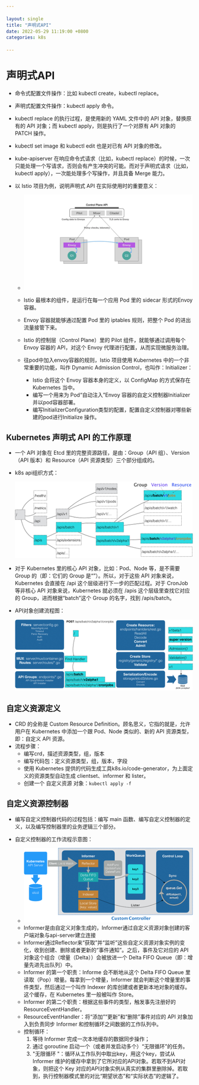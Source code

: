 ```yaml
---

layout: single  
title: "声明式API"  
date: 2022-05-29 11:19:00 +0800   
categories: k8s

---
```


# 声明式API

* 命令式配置文件操作：比如 kubectl create，kubectl replace。
* 声明式配置文件操作：kubectl apply 命令。
* kubectl replace 的执行过程，是使用新的 YAML 文件中的 API 对象，替换原有的 API 对象；而 kubectl apply，则是执行了一个对原有 API 对象的 PATCH 操作。
* kubectl set image 和 kubectl edit 也是对已有 API 对象的修改。
* kube-apiserver 在响应命令式请求（比如，kubectl replace）的时候，一次只能处理一个写请求，否则会有产生冲突的可能。而对于声明式请求（比如，kubectl apply），一次能处理多个写操作，并且具备 Merge 能力。
* 以 Istio 项目为例，说明声明式 API 在实际使用时的重要意义：
	
	* 	![Istio架构图](/assets/img/Istio架构图.jpg)
	 
	* Istio 最根本的组件，是运行在每一个应用 Pod 里的 sidecar 形式的Envoy 容器。 
	* Envoy 容器就能够通过配置 Pod 里的 iptables 规则，把整个 Pod 的进出流量接管下来。
	* Istio 的控制层（Control Plane）里的 Pilot 组件，就能够通过调用每个 Envoy 容器的 API，对这个 Envoy 代理进行配置，从而实现微服务治理。
	* 往pod中加入envoy容器的规则，Istio 项目使用 Kubernetes 中的一个非常重要的功能，叫作 Dynamic Admission Control，也叫作：Initializer：
		* Istio 会将这个 Envoy 容器本身的定义，以 ConfigMap 的方式保存在 Kubernetes 当中。
		* 编写一个用来为 Pod“自动注入”Envoy 容器的自定义控制器Initializer并以pod容器部署。
		* 编写InitializerConfiguration类型的配置，配置自定义控制器对哪些新建的pod进行Initialize 操作。

## Kubernetes 声明式 API 的工作原理

* 一个 API 对象在 Etcd 里的完整资源路径，是由：Group（API 组）、Version（API 版本）和 Resource（API 资源类型）三个部分组成的。
* k8s api组织方式：
	
	![k8sapi组织方式](/assets/img/k8sapi组织方式.jpg)
	
* 对于 Kubernetes 里的核心 API 对象，比如：Pod、Node 等，是不需要 Group 的（即：它们的 Group 是“”）。所以，对于这些 API 对象来说，Kubernetes 会直接在 /api 这个层级进行下一步的匹配过程。对于 CronJob 等非核心 API 对象来说，Kubernetes 就必须在 /apis 这个层级里查找它对应的 Group，进而根据“batch”这个 Group 的名字，找到 /apis/batch。
* API对象创建流程图：
	
	![API对象创建流程图](/assets/img/API对象创建流程图.jpg)
	
## 自定义资源定义

* CRD 的全称是 Custom Resource Definition。顾名思义，它指的就是，允许用户在 Kubernetes 中添加一个跟 Pod、Node 类似的、新的 API 资源类型，即：自定义 API 资源。
* 流程步骤：
	* 编写crd，描述资源类型，组，版本
	* 编写代码包：定义资源类型，组，版本，字段
	* 使用 Kubernetes 提供的代码生成工具k8s.io/code-generator，为上面定义的资源类型自动生成 clientset、informer 和 lister。
	* 创建一个 自定义资源 对象：`kubectl apply -f `

## 自定义资源控制器

* 编写自定义控制器代码的过程包括：编写 main 函数、编写自定义控制器的定义，以及编写控制器里的业务逻辑三个部分。
* 自定义控制器的工作流程示意图：
	
	* ![自定义控制器的工作流程示意图](/assets/img/自定义控制器的工作流程示意图.jpg)
	* Informer是由自定义对象生成的，Informer通过自定义资源对象创建的客户端对象与api-server建立连接
	* Informer通过Reflector来“获取”并“监听”这些自定义资源对象实例的变化，收到创建、删除或者更新的“事件通知”。之后，事件及它对应的 API 对象这个组合（增量（Delta））会被放进一个 Delta FIFO Queue（即：增量先进先出队列）中。
	* Informer 的第一个职责：Informe 会不断地从这个 Delta FIFO Queue 里读取（Pop）增量。每拿到一个增量，Informer 就会判断这个增量里的事件类型，然后通过一个叫作 Indexer 的库创建或者更新本地对象的缓存。这个缓存，在 Kubernetes 里一般被叫作 Store。
	* Informer 的第二个职责：根据这些事件的类型，触发事先注册好的 ResourceEventHandler。
	* ResourceEventHandler：将“添加”“更新”和“删除”事件对应的 API 对象加入到负责同步 Informer 和控制循环之间数据的工作队列中。
	* 控制循环：
		1. 等待 Informer 完成一次本地缓存的数据同步操作；
		2. 通过 goroutine 启动一个（或者并发启动多个）“无限循环”的任务。
		3. "无限循环 "：循环从工作队列中取出key，用这个key，尝试从 Informer 维护的缓存中拿到了它所对应的API对象。若取不到API对象，则把这个 Key 对应的API对象实例从真实的集群里删除掉。若取到，执行控制器模式里的对比“期望状态”和“实际状态”的逻辑了。
